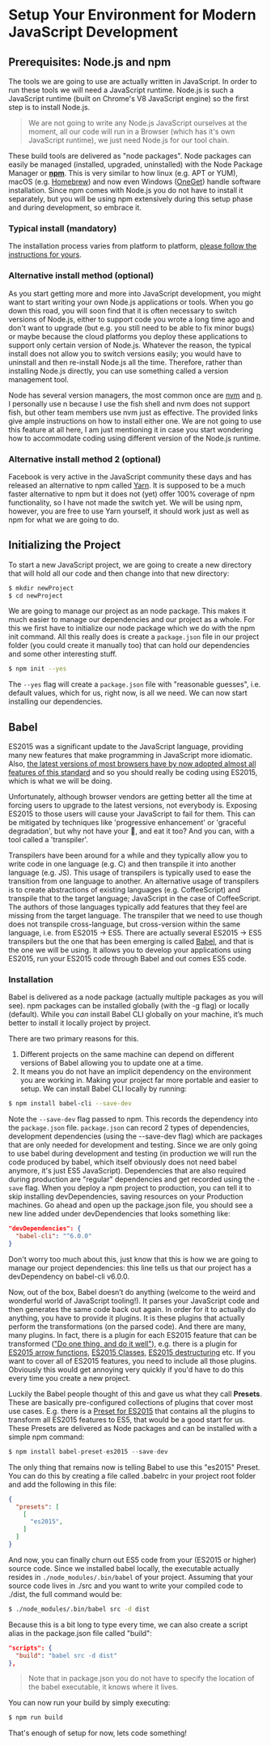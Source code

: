 # Setup Your Environment for Modern JavaScript Development

## Prerequisites: Node.js and npm
The tools we are going to use are actually written in JavaScript.  In order to run these tools we will need a JavaScript runtime. Node.js is such a JavaScript runtime (built on Chrome's V8 JavaScript engine) so the first step is to install Node.js.

>We are not going to write any Node.js JavaScript ourselves at the moment, all our code will run in a Browser (which has it's own JavaScript runtime), we just need Node.js for our tool chain.

These build tools are delivered as "node packages".  Node packages can easily be managed (installed, upgraded, uninstalled) with the Node Package Manager or [__npm__](https://www.npmjs.com/).  This is very similar to how linux (e.g. APT or YUM), macOS (e.g. [Homebrew](http://brew.sh/)) and now even Windows ([OneGet](https://github.com/oneget/oneget)) handle software installation.  Since npm comes with Node.js you do not have to install it separately, but you will be using npm extensively during this setup phase and during development, so embrace it.

### Typical install (mandatory)
The installation process varies from platform to platform, [please follow the instructions for yours](https://nodejs.org/en/download/).

### Alternative install method (optional)
As you start getting more and more into JavaScript development, you might want to start writing your own Node.js applications or tools.  When you go down this road, you will soon find that it is often necessary to switch versions of Node.js, either to support code you wrote a long time ago and don't want to upgrade (but e.g. you still need to be able to fix minor bugs) or maybe because the cloud platforms you deploy these applications to support only certain version of Node.js.  Whatever the reason, the typical install does not allow you to switch versions easily; you would have to uninstall and then re-install Node.js all the time.  Therefore, rather than installing Node.js directly, you can use something called a version management tool.

Node has several version managers, the most common once are [nvm](https://github.com/creationix/nvm) and [n](https://github.com/tj/n).  I personally use n because I use the fish shell and nvm does not support fish, but other team members use nvm just as effective.  The provided links give ample instructions on how to install either one.  We are not going to use this feature at all here, I am just mentioning it in case you start wondering how to accommodate coding using different version of the Node.js runtime.

### Alternative install method 2 (optional)
Facebook is very active in the JavaScript community these days and has released an alternative to npm called [Yarn](https://yarnpkg.com/).  It is supposed to be a much faster alternative to npm but it does not (yet) offer 100% coverage of npm functionality, so I have not made the switch yet.  We will be using npm, however, you are free to use Yarn yourself, it should work just as well as npm for what we are going to do.

## Initializing the Project
To start a new JavaScript project, we are going to create a new directory that will hold all our code and then change into that new directory:

```bash
$ mkdir newProject
$ cd newProject
```

We are going to manage our project as an node package.  This makes it much easier to manage our dependencies and our project as a whole.  For this we first have to initialize our node package which we do with the npm init command.  All this really does is create a ```package.json``` file in our project folder (you could create it manually too) that can hold our dependencies and some other interesting stuff.

```bash
$ npm init --yes
```

The ```--yes``` flag will create a ```package.json``` file with "reasonable guesses", i.e. default values, which for us, right now, is all we need.  We can now start installing our dependencies.


## Babel
ES2015 was a significant update to the JavaScript language, providing many new features that make programming in JavaScript more idiomatic.  Also, [the latest versions of most browsers have by now adopted almost all features of this standard](http://kangax.github.io/compat-table/es6/) and so you should really be coding using ES2015, which is what we will be doing.

Unfortunately, although browser vendors are getting better all the time at forcing users to upgrade to the latest versions, not everybody is.  Exposing ES2015 to those users will cause your JavaScript to fail for them.  This can be mitigated by techniques like 'progressive enhancement' or 'graceful degradation', but why not have your 🎂, and eat it too?  And you can, with a tool called a 'transpiler'.

Transpilers have been around for a while and they typically allow you to write code in one language (e.g. C) and then transpile it into another language (e.g. JS).  This usage of transpilers is typically used to ease the transition from one language to another.  An alternative usage of transpilers is to create abstractions of existing languages (e.g. CoffeeScript) and transpile that to the target language; JavaScript in the case of CoffeeScript.  The authors of those languages typically add features that they feel are missing from the target language.  The transpiler that we need to use though does not transpile cross-language, but cross-version within the same language, i.e. from ES2015 -> ES5.  There are actually several ES2015 -> ES5 transpilers but the one that has been emerging is called [Babel](https://babeljs.io/), and that is the one we will be using.  It allows you to develop your applications using ES2015, run your ES2015 code through Babel and out comes ES5 code.

### Installation
Babel is delivered as a node package (actually multiple packages as you will see).  npm packages can be installed globally (with the -g flag) or locally (default).  While you _can_ install Babel CLI globally on your machine, it’s much better to install it locally project by project.

There are two primary reasons for this.

1. Different projects on the same machine can depend on different versions of Babel allowing you to update one at a time.
2. It means you do not have an implicit dependency on the environment you are working in. Making your project far more portable and easier to setup.
We can install Babel CLI locally by running:

```bash
$ npm install babel-cli --save-dev
```

Note the ```--save-dev``` flag passed to npm.  This records the dependency into the ```package.json``` file.  ```package.json``` can record 2 types of dependencies, development dependencies (using the --save-dev flag) which are packages that are only needed for development and testing.  Since we are only going to use babel during development and testing (in production we will run the code produced by babel, which itself obviously does not need babel anymore, it's just ES5 JavaScript).  Dependencies that are also required during production are "regular" dependencies and get recorded using the ```-save``` flag.  When you deploy a npm project to production, you can tell it to skip installing devDependencies, saving resources on your Production machines.  Go ahead and open up the package.json file, you should see  a new line added under devDependencies that looks something like:

```JSON
"devDependencies": {
  "babel-cli": "^6.0.0"
}
```

Don't worry too much about this, just know that this is how we are going to manage our project dependencies: this line tells us that our project has a devDependency on babel-cli v6.0.0.

Now, out of the box, Babel doesn’t do anything (welcome to the weird and wonderful world of JavaScript tooling!). It parses your JavaScript code and then generates the same code back out again.  In order for it to actually do anything, you have to provide it plugins.  It is these plugins that actually perform the transformations (on the parsed code).  And there are many, many plugins.  In fact, there is a plugin for each ES2015 feature that can be transformed (["Do one thing, and do it well"](https://en.wikipedia.org/wiki/Unix_philosophy)), e.g. there is a plugin for [ES2015 arrow functions](https://github.com/babel/babel/tree/master/packages/babel-plugin-transform-es2015-arrow-functions), [ES2015 Classes](https://github.com/babel/babel/tree/master/packages/babel-plugin-transform-es2015-classes), [ES2015 destructuring](https://github.com/babel/babel/tree/master/packages/babel-plugin-transform-es2015-destructuring) etc.  If you want to cover all of ES2015 features, you need to include all those plugins.  Obviously this would get annoying very quickly if you'd have to do this every time you create a new project.

Luckily the Babel people thought of this and gave us what they call __Presets__.  These are basically pre-configured collections of plugins that cover most use cases.  E.g. there is a [Preset for ES2015](http://babeljs.io/docs/plugins/preset-es2015/) that contains all the plugins to transform all ES2015 features to ES5, that would be a good start for us.  These Presets are delivered as Node packages and can be installed with a simple npm command:

```javascript
$ npm install babel-preset-es2015 --save-dev
```

The only thing that remains now is telling Babel to use this "es2015" Preset.  You can do this by creating a file called .babelrc in your project root folder and add the following in this file:

```JSON
{
  "presets": [
    [
      "es2015",
    ]
  ]
}
```

And now, you can finally churn out ES5 code from your (ES2015 or higher) source code.  Since we installed babel locally, the executable actually resides in ```./node_modules/.bin/babel``` of your project.  Assuming that your source code lives in ./src and you want to write your compiled code to ./dist, the full command would be:

```bash
$ ./node_modules/.bin/babel src -d dist
```

Because this is a bit long to type every time, we can also create a script alias in the package.json file called "build":

```JSON
"scripts": {
  "build": "babel src -d dist"
},
```

>Note that in package.json you do not have to specify the location of the babel executable, it knows where it lives.

You can now run your build by simply executing:

```bash
$ npm run build
```

That's enough of setup for now, lets code something!
